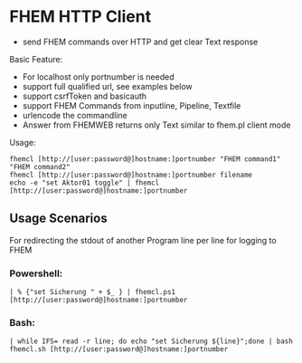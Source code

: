 # FHEM HTTP Client
* send FHEM commands over HTTP and get clear Text response

Basic Feature:
* For localhost only portnumber is needed
* support full qualified url, see examples below
* support csrfToken and basicauth
* support FHEM Commands from inputline, Pipeline, Textfile
* urlencode the commandline
* Answer from FHEMWEB returns only Text similar to fhem.pl client mode

Usage:
```
fhemcl [http://[user:password@]hostname:]portnumber "FHEM command1" "FHEM command2"
fhemcl [http://[user:password@]hostname:]portnumber filename
echo -e "set Aktor01 toggle" | fhemcl [http://[user:password@]hostname:]portnumber
```

## Usage Scenarios
For redirecting the stdout of another Program line per line for logging to FHEM
### Powershell: 
```
| % {"set Sicherung " + $_ } | fhemcl.ps1 [http://[user:password@]hostname:]portnumber
```
### Bash:
```
| while IFS= read -r line; do echo "set Sicherung ${line}";done | bash fhemcl.sh [http://[user:password@]hostname:]portnumber
```
